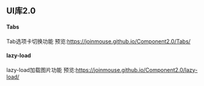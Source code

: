 ## UI库2.0

#### Tabs
Tab选项卡切换功能
预览:https://joinmouse.github.io/Component2.0/Tabs/

#### lazy-load
lazy-load加载图片功能
预览:https://joinmouse.github.io/Component2.0/lazy-load/

